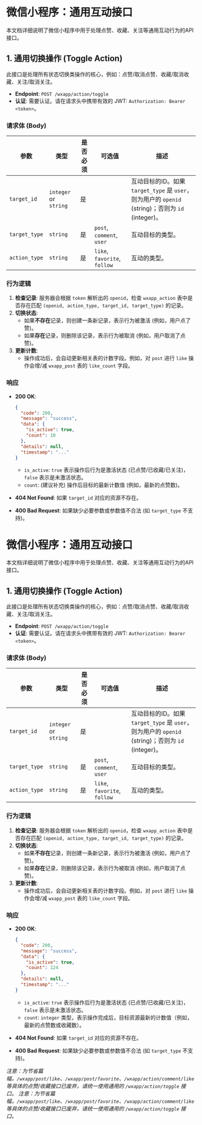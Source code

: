 # 微信小程序：通用互动接口

本文档详细说明了微信小程序中用于处理点赞、收藏、关注等通用互动行为的API接口。

## 1. 通用切换操作 (Toggle Action)

此接口是处理所有状态切换类操作的核心，例如：点赞/取消点赞、收藏/取消收藏、关注/取消关注。

- **Endpoint**: `POST /wxapp/action/toggle`
- **认证**: 需要认证。请在请求头中携带有效的 JWT: `Authorization: Bearer <token>`。

### 请求体 (Body)

| 参数 | 类型 | 是否必须 | 可选值 | 描述 |
| --- | --- | --- | --- | --- |
| `target_id` | `integer` or `string` | 是 | | 互动目标的ID。如果 `target_type` 是 `user`，则为用户的 `openid` (string)；否则为 `id` (integer)。 |
| `target_type` | `string` | 是 | `post`, `comment`, `user` | 互动目标的类型。 |
| `action_type` | `string` | 是 | `like`, `favorite`, `follow` | 互动的类型。 |

### 行为逻辑

1.  **检查记录**: 服务器会根据 `token` 解析出的 `openid`，检查 `wxapp_action` 表中是否存在匹配 `(openid, action_type, target_id, target_type)` 的记录。
2.  **切换状态**:
    -   如果**不存在**记录，则创建一条新记录，表示行为被激活 (例如，用户点了赞)。
    -   如果**存在**记录，则删除该记录，表示行为被取消 (例如，用户取消了点赞)。
3.  **更新计数**:
    -   操作成功后，会自动更新相关表的计数字段。例如，对 `post` 进行 `like` 操作会增/减 `wxapp_post` 表的 `like_count` 字段。

### 响应

- **200 OK**:
  ```json
  {
    "code": 200,
    "message": "success",
    "data": {
      "is_active": true,
      "count": 10
    },
    "details": null,
    "timestamp": "..."
  }
  ```
  - `is_active`: `true` 表示操作后行为是激活状态 (已点赞/已收藏/已关注)，`false` 表示是未激活状态。
  - `count`: (建议补充) 操作后目标的最新计数值 (例如，最新的点赞数)。

- **404 Not Found**: 如果 `target_id` 对应的资源不存在。
- **400 Bad Request**: 如果缺少必要参数或参数值不合法 (如 `target_type` 不支持)。
# 微信小程序：通用互动接口

本文档详细说明了微信小程序中用于处理点赞、收藏、关注等通用互动行为的API接口。

## 1. 通用切换操作 (Toggle Action)

此接口是处理所有状态切换类操作的核心，例如：点赞/取消点赞、收藏/取消收藏、关注/取消关注。

- **Endpoint**: `POST /wxapp/action/toggle`
- **认证**: 需要认证。请在请求头中携带有效的 JWT: `Authorization: Bearer <token>`。

### 请求体 (Body)

| 参数 | 类型 | 是否必须 | 可选值 | 描述 |
| --- | --- | --- | --- | --- |
| `target_id` | `integer` or `string` | 是 | | 互动目标的ID。如果 `target_type` 是 `user`，则为用户的 `openid` (string)；否则为 `id` (integer)。 |
| `target_type` | `string` | 是 | `post`, `comment`, `user` | 互动目标的类型。 |
| `action_type` | `string` | 是 | `like`, `favorite`, `follow` | 互动的类型。 |

### 行为逻辑

1.  **检查记录**: 服务器会根据 `token` 解析出的 `openid`，检查 `wxapp_action` 表中是否存在匹配 `(openid, action_type, target_id, target_type)` 的记录。
2.  **切换状态**:
    -   如果**不存在**记录，则创建一条新记录，表示行为被激活 (例如，用户点了赞)。
    -   如果**存在**记录，则删除该记录，表示行为被取消 (例如，用户取消了点赞)。
3.  **更新计数**:
    -   操作成功后，会自动更新相关表的计数字段。例如，对 `post` 进行 `like` 操作会增/减 `wxapp_post` 表的 `like_count` 字段。

### 响应

- **200 OK**:
  ```json
  {
    "code": 200,
    "message": "success",
    "data": {
      "is_active": true,
      "count": 124
    },
    "details": null,
    "timestamp": "..."
  }
  ```
  - `is_active`: `true` 表示操作后行为是激活状态 (已点赞/已收藏/已关注)，`false` 表示是未激活状态。
  - `count`: `integer` 类型，表示操作完成后，目标资源最新的计数值（例如，最新的点赞数或收藏数）。

- **404 Not Found**: 如果 `target_id` 对应的资源不存在。
- **400 Bad Request**: 如果缺少必要参数或参数值不合法 (如 `target_type` 不支持)。

*注意：为节省篇幅，`/wxapp/post/like`、`/wxapp/post/favorite`、`/wxapp/action/comment/like` 等具体的点赞/收藏接口已废弃，请统一使用通用的 `/wxapp/action/toggle` 接口。*
*注意：为节省篇幅，`/wxapp/post/like`、`/wxapp/post/favorite`、`/wxapp/action/comment/like` 等具体的点赞/收藏接口已废弃，请统一使用通用的 `/wxapp/action/toggle` 接口。* 